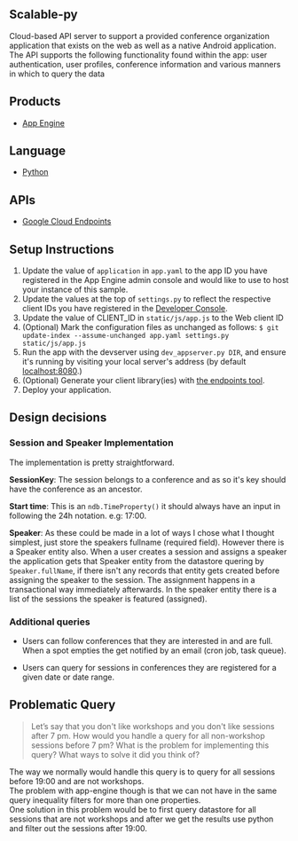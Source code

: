 ## Scalable-py

Cloud-based API server to support a provided conference organization application that exists on the web as well as a native Android application. The API supports the following functionality found within the app: user authentication, user profiles, conference information and various manners in which to query the data

## Products
- [App Engine][1]

## Language
- [Python][2]

## APIs
- [Google Cloud Endpoints][3]

## Setup Instructions
1. Update the value of `application` in `app.yaml` to the app ID you
   have registered in the App Engine admin console and would like to use to host
   your instance of this sample.
1. Update the values at the top of `settings.py` to
   reflect the respective client IDs you have registered in the
   [Developer Console][4].
1. Update the value of CLIENT_ID in `static/js/app.js` to the Web client ID
1. (Optional) Mark the configuration files as unchanged as follows:
   `$ git update-index --assume-unchanged app.yaml settings.py static/js/app.js`
1. Run the app with the devserver using `dev_appserver.py DIR`, and ensure it's running by visiting your local server's address (by default [localhost:8080][5].)
1. (Optional) Generate your client library(ies) with [the endpoints tool][6].
1. Deploy your application.

## Design decisions

### Session and Speaker Implementation

The implementation is pretty straightforward.

**SessionKey**: The session belongs to a conference and as so it's key should have the conference as an ancestor.

**Start time**: This is an `ndb.TimeProperty()` it should always have an input in following the 24h notation. e.g: 17:00.

**Speaker**: As these could be made in a lot of ways I chose what I thought  simplest, just store the speakers fullname (required field). However there is a Speaker entity also.
When a user creates a session and assigns a speaker the application gets that Speaker entity from the datastore quering by `Speaker.fullName`, if there isn't any records that entity gets created before assigning the speaker to the session. The assignment happens in a transactional way immediately afterwards.
In the speaker entity there is a list of the sessions the speaker is featured (assigned).

### Additional queries

- Users can follow conferences that they are interested in and are full.
When a spot empties the get notified by an email (cron job, task queue).

- Users can query for sessions in conferences they are registered for a given date or date range.


## Problematic Query

>Let’s say that you don't like workshops and you don't like sessions after 7 pm. How would you handle a query for all non-workshop sessions before 7 pm? What is the problem for implementing this query? What ways to solve it did you think of?

The way we normally would handle this query is to query for all sessions before 19:00 and are not workshops.  
The problem with app-engine though is that we can not have in the same query inequality filters for more than one properties.  
One solution in this problem would be to first query datastore for all sessions that are not workshops and after we get the results use python and filter out the sessions after 19:00.


[1]: https://developers.google.com/appengine
[2]: http://python.org
[3]: https://developers.google.com/appengine/docs/python/endpoints/
[4]: https://console.developers.google.com/
[5]: https://localhost:8080/
[6]: https://developers.google.com/appengine/docs/python/endpoints/endpoints_tool
